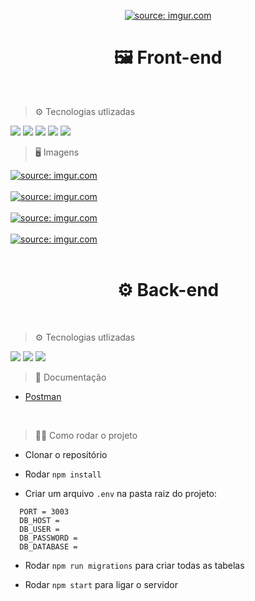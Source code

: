 <p align="center">
  <a href="https://imgur.com/PAw6EJk"><img src="https://i.imgur.com/PAw6EJk.png" title="source: imgur.com" /></a>
<p/>

<h1 align="center"> 🖼 Front-end</h1>
<br/>

> ⚙ Tecnologias utlizadas
<img src="https://img.shields.io/badge/React-20232A?style=for-the-badge&logo=react&logoColor=61DAFB"/>
<img src="https://i.imgur.com/HZ4sIcH.png"/>
<img src="https://img.shields.io/badge/React_Router-CA4245?style=for-the-badge&logo=react-router&logoColor=white"/>
<img src="https://img.shields.io/badge/styled--components-DB7093?style=for-the-badge&logo=styledcomponents&logoColor=white"/>
<img src="https://i.imgur.com/tbWvxRj.png"/>
<br/>

> 🖥 Imagens 

<a href="https://imgur.com/0u58bGz"><img src="https://i.imgur.com/0u58bGz.png" title="source: imgur.com" /></a>
<br></br>
<a href="https://imgur.com/lfgkO60"><img src="https://i.imgur.com/lfgkO60.png" title="source: imgur.com" /></a>
<br></br>
<a href="https://imgur.com/PaxvmQx"><img src="https://i.imgur.com/PaxvmQx.png" title="source: imgur.com" /></a>
<br></br>
<a href="https://imgur.com/rUV1wO9"><img src="https://i.imgur.com/rUV1wO9.png" title="source: imgur.com" /></a>
<br/>
<br/>

<h1 align="center"> ⚙ Back-end</h1>
<br/>

> ⚙ Tecnologias utlizadas
<img src="https://img.shields.io/badge/TypeScript-007ACC?style=for-the-badge&logo=typescript&logoColor=white"/>
<img src="https://img.shields.io/badge/Express.js-404D59?style=for-the-badge"/>
<img src="https://img.shields.io/badge/MySQL-00000F?style=for-the-badge&logo=mysql&logoColor=white"/>
<br/>

> 📃 Documentação 


* <a href="https://documenter.getpostman.com/view/21020951/2s83zjtPbm">Postman</a>
<br/>

> 👨‍💻 Como rodar o projeto 
  
* Clonar o repositório
  
* Rodar `npm install`
  
* Criar um arquivo `.env` na pasta raiz do projeto:
  
 ``` 
   PORT = 3003
   DB_HOST = 
   DB_USER = 
   DB_PASSWORD = 
   DB_DATABASE = 
```

* Rodar `npm run migrations` para criar todas as tabelas

* Rodar `npm start` para ligar o servidor


